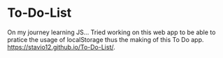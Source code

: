 # To-Do-List
On my journey learning JS... Tried working on this web app to be able to pratice the usage of localStorage thus the making of this To Do app.
https://stavio12.github.io/To-Do-List/.

